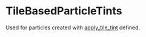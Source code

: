 # TileBasedParticleTints

Used for particles created with [apply_tile_tint](prototype:CreateParticleTriggerEffectItem::apply_tile_tint) defined.

